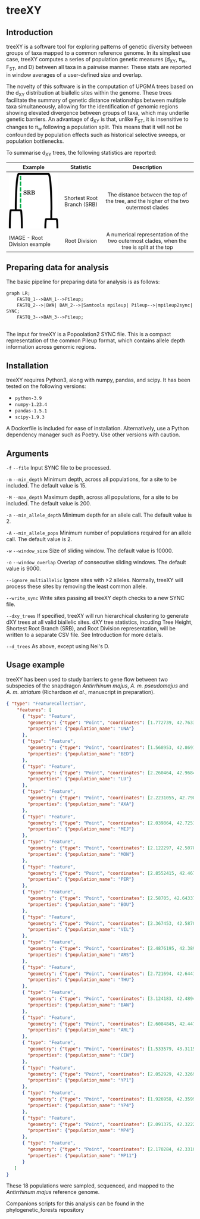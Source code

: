 # treeXY
## Introduction
treeXY is a software tool for exploring patterns of genetic diversity between groups of taxa mapped to a common reference genome. In its simplest use case, treeXY computes a series of population genetic measures (d<sub>XY</sub>, π<sub>w</sub>, F<sub>ST</sub>, and D) between all taxa in a pairwise manner. These stats are reported in window averages of a user-defined size and overlap.

The novelty of this software is in the computation of UPGMA trees based on the d<sub>XY</sub> distribution at biallelic sites within the genome. These trees facilitate the summary of genetic distance relationships between multiple taxa simultaneously, allowing for the identification of genomic regions showing elevated divergence between groups of taxa, which may underlie genetic barriers. An advantage of d<sub>XY</sub> is that, unlike F<sub>ST</sub>, it is insensitive to changes to π<sub>w</sub> following a population split. This means that it will not be confounded by population effects such as historical selective sweeps, or population bottlenecks.

To summarise d<sub>XY</sub> trees, the following statistics are reported:

| Example                           | Statistic                  | Description                                                                               |
| --------------------------------- |:--------------------------:|:-----------------------------------------------------------------------------------------:|
| ![srb_tree_example](SRB_tree.png) | Shortest Root Branch (SRB) | The distance between the top of the tree, and the higher of the two outermost clades      |
| IMAGE - Root Division example     | Root Division              | A numerical representation of the two outermost clades, when the tree is split at the top |

## Preparing data for analysis
The basic pipeline for preparing data for analysis is as follows:

```mermaid
graph LR;
    FASTQ_1-->BAM_1-->Pileup;
    FASTQ_2-->|BWA| BAM_2-->|Samtools mpileup| Pileup-->|mpileup2sync| SYNC;
    FASTQ_3-->BAM_3-->Pileup;
    
```

The input for treeXY is a Popoolation2 SYNC file. This is a compact representation of the common Pileup format, which contains allele depth information across genomic regions.

## Installation
treeXY requires Python3, along with numpy, pandas, and scipy. It has been tested on the following versions:
- `python-3.9`
- `numpy-1.23.4`
- `pandas-1.5.1`
- `scipy-1.9.3`

A Dockerfile is included for ease of installation. Alternatively, use a Python dependency manager such as Poetry. Use other versions with caution.

## Arguments
`-f` `--file` Input SYNC file to be processed.

`-m` `--min_depth` Minimum depth, across all populations, for a site to be included. The default value is 15.

`-M` `--max_depth` Maximum depth, across all populations, for a site to be included. The default value is 200.

`-a` `--min_allele_depth` Minimum depth for an allele call. The default value is 2.

`-A` `--min_allele_pops` Minimum number of populations required for an allele call. The default value is 2.

`-w` `--window_size` Size of sliding window. The default value is 10000.

`-o` `--window_overlap` Overlap of consecutive sliding windows. The default value is 9000.

`--ignore_multiallelic` Ignore sites with >2 alleles. Normally, treeXY will process these sites by removing the least common allele.

`--write_sync` Write sites passing all treeXY depth checks to a new SYNC file.

`--dxy_trees` If specified, treeXY will run hierarchical clustering to generate dXY trees at all valid biallelic sites. dXY tree statistics, incuding Tree Height, Shortest Root Branch (SRB), and Root Division representation, will be written to a separate CSV file. See Introduction for more details.

`--d_trees` As above, except using Nei's D.

## Usage example
treeXY has been used to study barriers to gene flow between two subspecies of the snapdragon *Antirrhinum majus*, *A. m. pseudomajus* and *A. m. striatum* (Richardson *et al.*, manuscript in preparation).

```geojson 
{ "type": "FeatureCollection",
    "features": [
      { "type": "Feature",
        "geometry": {"type": "Point", "coordinates": [1.772739, 42.763361]},
        "properties": {"population_name": "UNA"}
      },
      { "type": "Feature",
        "geometry": {"type": "Point", "coordinates": [1.568953, 42.869186]},
        "properties": {"population_name": "BED"}
      },
      { "type": "Feature",
        "geometry": {"type": "Point", "coordinates": [2.260464, 42.968486]},
        "properties": {"population_name": "LU"}
      },
      { "type": "Feature",
        "geometry": {"type": "Point", "coordinates": [2.2231055, 42.798143]},
        "properties": {"population_name": "AXA"}
      },
      { "type": "Feature",
        "geometry": {"type": "Point", "coordinates": [2.039864, 42.725164]},
        "properties": {"population_name": "MIJ"}
      },
      { "type": "Feature",
        "geometry": {"type": "Point", "coordinates": [2.122297, 42.507878]},
        "properties": {"population_name": "MON"}
      },
      { "type": "Feature",
        "geometry": {"type": "Point", "coordinates": [2.8552415, 42.467675]},
        "properties": {"population_name": "PER"}
      },
      { "type": "Feature",
        "geometry": {"type": "Point", "coordinates": [2.58705, 42.643378]},
        "properties": {"population_name": "BOU"}
      },
      { "type": "Feature",
        "geometry": {"type": "Point", "coordinates": [2.367453, 42.587006]},
        "properties": {"population_name": "VIL"}
      },
      { "type": "Feature",
        "geometry": {"type": "Point", "coordinates": [2.4876195, 42.3895975]},
        "properties": {"population_name": "ARS"}
      },
      { "type": "Feature",
        "geometry": {"type": "Point", "coordinates": [2.721694, 42.644139]},
        "properties": {"population_name": "THU"}
      },
      { "type": "Feature",
        "geometry": {"type": "Point", "coordinates": [3.124183, 42.489458]},
        "properties": {"population_name": "BAN"}
      },
      { "type": "Feature",
        "geometry": {"type": "Point", "coordinates": [2.6084845, 42.4479485]},
        "properties": {"population_name": "ARL"}
      },
      { "type": "Feature",
        "geometry": {"type": "Point", "coordinates": [1.533579, 43.311569]},
        "properties": {"population_name": "CIN"}
      },
      { "type": "Feature",
        "geometry": {"type": "Point", "coordinates": [2.052929, 42.326943]},
        "properties": {"population_name": "YP1"}
      },
      { "type": "Feature",
        "geometry": {"type": "Point", "coordinates": [1.926958, 42.359921]},
        "properties": {"population_name": "YP4"}
      },
      { "type": "Feature",
        "geometry": {"type": "Point", "coordinates": [2.091375, 42.322234]},
        "properties": {"population_name": "MP4"}
      },
      { "type": "Feature",
        "geometry": {"type": "Point", "coordinates": [2.170284, 42.331038]},
        "properties": {"population_name": "MP11"}
      }
   ]
}
```

These 18 populations were sampled, sequenced, and mapped to the *Antirrhinum majus* reference genome.

Companions scripts for this analysis can be found in the phylogenetic_forests repository
